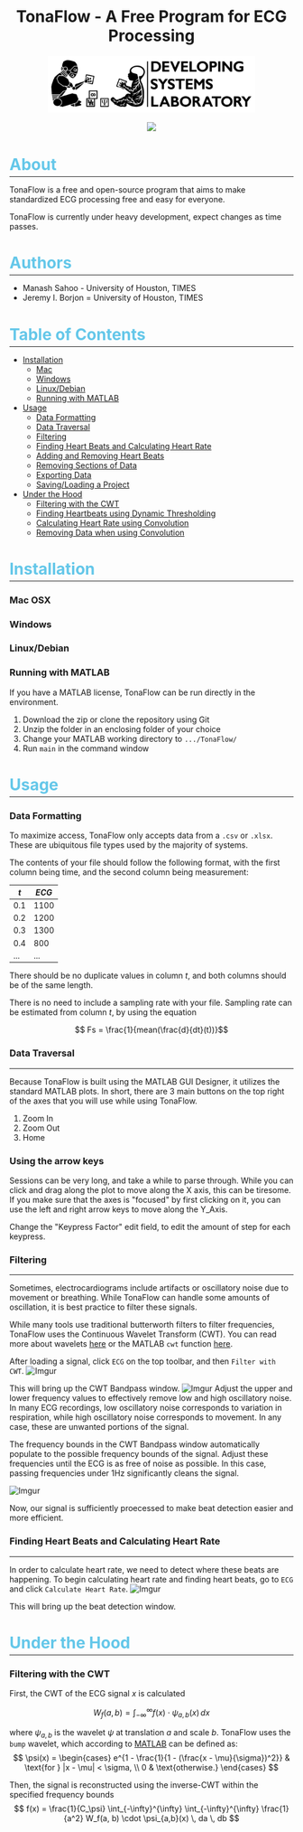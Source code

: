 
<html>
    <style>
        .subtitle   {color: #64C7E9;
                    margin-bottom:-10px},
        .center {
                    display: block;
                    margin-left: auto;
                    margin-right: auto;
                    width: 50%;
                }
    </style>
</html>







<h1 style = "text-align:center">TonaFlow - A Free Program for ECG Processing</h1>

<!-- // Tonaflow logo -->
<p align='center'>
    <img src='./Resources/devsys_logo.png' height=100> 
</p>
<p align='center'>
    <img src=https://i.imgur.com/SftJL0e.png height=190> 
</p>


<!-- Start -->

<h1 class = 'subtitle'> About </h1>

____
TonaFlow is a free and open-source program that aims to make standardized ECG processing free and easy for everyone. 

TonaFlow is currently under heavy development, expect changes as time passes.


<h1 class = 'subtitle'> Authors </h1>

____
- Manash Sahoo - University of Houston, TIMES
- Jeremy I. Borjon = University of Houston, TIMES



<h1 class = 'subtitle'> Table of Contents </h1>

___
- [Installation](#install)
    - [Mac](#install_mac)
    - [Windows](#install_windows)
    - [Linux/Debian](#install_linux)
    - [Running with MATLAB](#install_matlab)
- [Usage](#usage)
    - [Data Formatting](#usage_dataformatting)
    - [Data Traversal](#usage_datatraversal)
    - [Filtering](#usage_filtering)
    - [Finding Heart Beats and Calculating Heart Rate](#usage_heartbeats)
    - [Adding and Removing Heart Beats](#usage_addremoval)
    - [Removing Sections of Data](#usage_dataremoval)
    - [Exporting Data](#usage_exportdata)
    - [Saving/Loading a Project](#usage_saveload)
- [Under the Hood](#dev)
    - [Filtering with the CWT](#dev_filt)
    - [Finding Heartbeats using Dynamic Thresholding](#dev_threshholding)
    - [Calculating Heart Rate using Convolution](#dev_conv)
    - [Removing Data when using Convolution](#dev_removal)




<h1 name = 'install' class = "subtitle" > Installation </h1>

---
<h3 name = 'install_mac'> Mac OSX </h3>

<h3 name = 'install_windows'> Windows </h3>

<h3 name = 'install_linux'> Linux/Debian </h3>

<h3 name = 'install_mac'> Running with MATLAB</h3>
If you have a MATLAB license, TonaFlow can be run directly in the environment.

1. Download the zip or clone the repository using Git
2. Unzip the folder in an enclosing folder of your choice
3. Change your MATLAB working directory to `.../TonaFlow/`
4. Run `main` in the command window

<h1 name = 'usage' class='subtitle'> Usage </h1>

---
<h3 name = 'usage_dataformatting'> Data Formatting </h3>

To maximize access, TonaFlow only accepts data from a `.csv` or `.xlsx`. These are ubiquitous file types used by the majority of systems. 

The contents of your file should follow the following format, with the first column being time, and the second column being measurement:
<center>


| $t$ | $ECG$ |
| --- | --- |
| 0.1 | $1100$|
| 0.2 | $1200$|
| 0.3 | $1300$|
| 0.4 | $800$|
| ... | $...$|


</center> 

There should be no duplicate values in column $t$, and both columns should be of the same length. 

There is no need to include a sampling rate with your file. Sampling rate can be estimated from column $t$, by using the equation

$$ Fs = \frac{1}{mean(\frac{d}{dt}(t))}$$





<h3 name = 'usage_datatraversal'> Data Traversal </h3>

---
Because TonaFlow is built using the MATLAB GUI Designer, it utilizes the standard MATLAB plots. In short, there are 3 main buttons on the top right of the axes that you will use while using TonaFlow.
1. Zoom In
2. Zoom Out
3. Home

<h3 name = 'usage_dataformatting'> Using the arrow keys </h3> 
Sessions can be very long, and take a while to parse through. While you can click and drag along the plot to move along the X axis, this can be tiresome. If you make sure that the axes is "focused" by first clicking on it, you can use the left and right arrow keys to move along the Y_Axis. 

Change the "Keypress Factor" edit field, to edit the amount of step for each keypress.



<h3 name = 'usage_filtering'>Filtering</h3>

___
Sometimes, electrocardiograms include artifacts or oscillatory noise due to movement or breathing. While TonaFlow can handle some amounts of oscillation, it is best practice to filter these signals. 

While many tools use traditional butterworth filters to filter frequencies, TonaFlow uses the Continuous Wavelet Transform (CWT). You can read more about wavelets [here]() or the MATLAB `cwt` function [here]().

After loading a signal, click `ECG` on the top toolbar, and then `Filter with CWT`.
![Imgur](https://i.imgur.com/b1H5qcl.png)

This will bring up the CWT Bandpass window. 
![Imgur](https://i.imgur.com/PawfrvY.png)
Adjust the upper and lower frequency values to effectively remove low and high oscillatory noise. In many ECG recordings, low oscillatory noise corresponds to variation in respiration, while high oscillatory noise corresponds to movement. In any case, these are unwanted portions of the signal. 

The frequency bounds in the CWT Bandpass window automatically populate to the possible frequency bounds of the signal. Adjust these frequencies until the ECG is as free of noise as possible. In this case, passing frequencies under 1Hz significantly cleans the signal. 

![Imgur](https://i.imgur.com/0LslqKx.png)

Now, our signal is sufficiently proecessed to make beat detection easier and more efficient. 



<h3 name = 'usage_heartbeats'>Finding Heart Beats and Calculating Heart Rate</h3>

___
In order to calculate heart rate, we need to detect where these beats are happening. To begin calculating heart rate and finding heart beats, go to `ECG` and click `Calculate Heart Rate`.
![Imgur](https://i.imgur.com/GtMtMyH.png)

This will bring up the beat detection window.


































<h1 name = 'dev' class = 'subtitle' > Under the Hood </h1>

___


<h3 name = 'dev_filt'> Filtering with the CWT </h3>

First, the CWT of the ECG signal $x$ is calculated


$$ W_f(a, b) = \int_{-\infty}^{\infty} f(x) \cdot \psi_{a,b}(x) \, dx $$

where $\psi_{a,b}$ is the wavelet $\psi$ at translation $a$ and scale $b$. TonaFlow uses the `bump` wavelet, which according to [MATLAB]() can be defined as:
$$
\psi(x) = 
\begin{cases} 
e^{1 - \frac{1}{1 - (\frac{x - \mu}{\sigma})^2}} & \text{for } |x - \mu| < \sigma, \\
0 & \text{otherwise.}
\end{cases}
$$

Then, the signal is reconstructed using the inverse-CWT within the specified frequency bounds
$$ f(x) = \frac{1}{C_\psi} \int_{-\infty}^{\infty} \int_{-\infty}^{\infty} \frac{1}{a^2} W_f(a, b) \cdot \psi_{a,b}(x) \, da \, db $$
